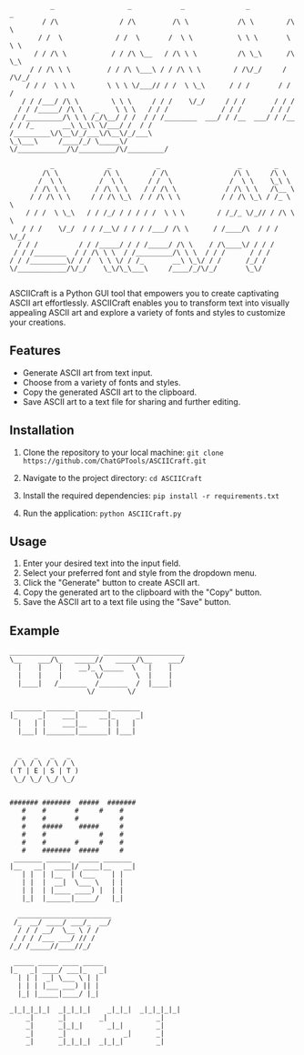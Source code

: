 ```
          _                  _            _               _           _     
        / /\               / /\         /\ \            /\ \        /\ \   
       / /  \             / /  \       /  \ \           \ \ \       \ \ \  
      / / /\ \           / / /\ \__   / /\ \ \          /\ \_\      /\ \_\ 
     / / /\ \ \         / / /\ \___\ / / /\ \ \        / /\/_/     / /\/_/ 
    / / /  \ \ \        \ \ \ \/___// / /  \ \_\      / / /       / / /    
   / / /___/ /\ \        \ \ \     / / /    \/_/     / / /       / / /     
  / / /_____/ /\ \   _    \ \ \   / / /             / / /       / / /      
 / /_________/\ \ \ /_/\__/ / /  / / /________  ___/ / /__  ___/ / /__     
/ / /_       __\ \_\\ \/___/ /  / / /_________\/\__\/_/___\/\__\/_/___\    
\_\___\     /____/_/ \_____\/   \/____________/\/_________/\/_________/    
                                                                           
          _             _           _                   _        _       
        /\ \           /\ \        / /\                /\ \     /\ \     
       /  \ \         /  \ \      / /  \              /  \ \    \_\ \    
      / /\ \ \       / /\ \ \    / / /\ \            / /\ \ \   /\__ \   
     / / /\ \ \     / / /\ \_\  / / /\ \ \          / / /\ \_\ / /_ \ \  
    / / /  \ \_\   / / /_/ / / / / /  \ \ \        / /_/_ \/_// / /\ \ \ 
   / / /    \/_/  / / /__\/ / / / /___/ /\ \      / /____/\  / / /  \/_/ 
  / / /          / / /_____/ / / /_____/ /\ \    / /\____\/ / / /        
 / / /________  / / /\ \ \  / /_________/\ \ \  / / /      / / /         
/ / /_________\/ / /  \ \ \/ / /_       __\ \_\/ / /      /_/ /          
\/____________/\/_/    \_\/\_\___\     /____/_/\/_/       \_\/           
                                                                         
```


ASCIICraft is a Python GUI tool that empowers you to create captivating ASCII art effortlessly. ASCIICraft enables you to transform text into visually appealing ASCII art and explore a variety of fonts and styles to customize your creations.

## Features

- Generate ASCII art from text input.
- Choose from a variety of fonts and styles.
- Copy the generated ASCII art to the clipboard.
- Save ASCII art to a text file for sharing and further editing.

## Installation

1. Clone the repository to your local machine:
```git clone https://github.com/ChatGPTools/ASCIICraft.git```

2. Navigate to the project directory:
```cd ASCIICraft```

3. Install the required dependencies:
```pip install -r requirements.txt```

4. Run the application:
```python ASCIICraft.py```

## Usage

1. Enter your desired text into the input field.
2. Select your preferred font and style from the dropdown menu.
3. Click the "Generate" button to create ASCII art.
4. Copy the generated art to the clipboard with the "Copy" button.
5. Save the ASCII art to a text file using the "Save" button.

## Example
```
______________________ ____________________
\__    ___/\_   _____//   _____/\__    ___/
  |    |    |    __)_ \_____  \   |    |   
  |    |    |        \/        \  |    |   
  |____|   /_______  /_______  /  |____|   
                   \/        \/            

 _______ _______ _______ _______ 
|_     _|    ___|     __|_     _|
  |   | |    ___|__     | |   |  
  |___| |_______|_______| |___|  
                                 

  _   _   _   _  
 / \ / \ / \ / \ 
( T | E | S | T )
 \_/ \_/ \_/ \_/ 


####### #######  #####  ####### 
   #    #       #     #    #    
   #    #       #          #    
   #    #####    #####     #    
   #    #             #    #    
   #    #       #     #    #    
   #    #######  #####     #   
 _______ ______  _____ _______ 
|__   __|  ____|/ ____|__   __|
   | |  | |__  | (___    | |   
   | |  |  __|  \___ \   | |   
   | |  | |____ ____) |  | |   
   |_|  |______|_____/   |_|   
                              
  _______________________
 /_  __/ ____/ ___/_  __/
  / / / __/  \__ \ / /   
 / / / /___ ___/ // /    
/_/ /_____//____//_/     
                         
 _____ _____ ____ _____ 
|_   _| ____/ ___|_   _|
  | | |  _| \___ \ | |  
  | | | |___ ___) || |  
  |_| |_____|____/ |_|
                                            
_|_|_|_|_|  _|_|_|_|    _|_|_|  _|_|_|_|_|  
    _|      _|        _|            _|      
    _|      _|_|_|      _|_|        _|      
    _|      _|              _|      _|      
    _|      _|_|_|_|  _|_|_|        _|      
                                         
```
